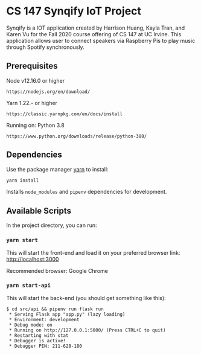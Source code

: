 # CS 147 Synqify IoT Project
Synqify is a IOT application created by Harrison Huang, Kayla Tran, and Karen Vu for the Fall 2020 course offering of 
CS 147 at UC Irvine. This application allows user to connect speakers via Raspberry Pis to play music through Spotify
synchronously. 

## Prerequisites
Node v12.16.0 or higher
```
https://nodejs.org/en/download/
```
Yarn 1.22.- or higher
```
https://classic.yarnpkg.com/en/docs/install
```

Running on: Python 3.8
```
https://www.python.org/downloads/release/python-380/
```

## Dependencies

Use the package manager [yarn](https://yarnpkg.com/) to install:

```bash
yarn install
```

Installs `node_modules` and `pipenv` dependencies for development.<br />

## Available Scripts

In the project directory, you can run:

### `yarn start`

This will start the front-end and load it on your preferred browser
link: [http://localhost:3000](http://localhost:3000)

Recommended browser: Google Chrome

### `yarn start-api`

This will start the back-end
(you should get something like this):
```yarn run v1.22.4
$ cd src/api && pipenv run flask run
 * Serving Flask app "app.py" (lazy loading)
 * Environment: development
 * Debug mode: on
 * Running on http://127.0.0.1:5000/ (Press CTRL+C to quit)
 * Restarting with stat
 * Debugger is active!
 * Debugger PIN: 211-628-180
```
